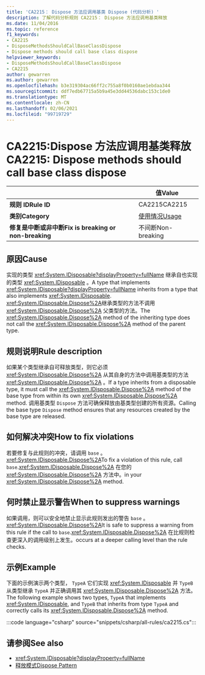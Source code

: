 ```yaml
---
title: 'CA2215： Dispose 方法应调用基类 Dispose (代码分析) '
description: 了解代码分析规则 CA2215： Dispose 方法应调用基类释放
ms.date: 11/04/2016
ms.topic: reference
f1_keywords:
- CA2215
- DisposeMethodsShouldCallBaseClassDispose
- Dispose methods should call base class dispose
helpviewer_keywords:
- DisposeMethodsShouldCallBaseClassDispose
- CA2215
author: gewarren
ms.author: gewarren
ms.openlocfilehash: b3e319304ac66ff2c755a8f0b0160ae1ebdaa344
ms.sourcegitcommit: ddf7edb67715a5b9a45e3dd44536dabc153c1de0
ms.translationtype: MT
ms.contentlocale: zh-CN
ms.lasthandoff: 02/06/2021
ms.locfileid: "99719729"
---
```

# <a name="ca2215-dispose-methods-should-call-base-class-dispose"></a><span data-ttu-id="b152e-103">CA2215:Dispose 方法应调用基类释放</span><span class="sxs-lookup"><span data-stu-id="b152e-103">CA2215: Dispose methods should call base class dispose</span></span>

| | <span data-ttu-id="b152e-104">值</span><span class="sxs-lookup"><span data-stu-id="b152e-104">Value</span></span> |
|-|-|
| <span data-ttu-id="b152e-105">**规则 ID**</span><span class="sxs-lookup"><span data-stu-id="b152e-105">**Rule ID**</span></span> |<span data-ttu-id="b152e-106">CA2215</span><span class="sxs-lookup"><span data-stu-id="b152e-106">CA2215</span></span>|
| <span data-ttu-id="b152e-107">**类别**</span><span class="sxs-lookup"><span data-stu-id="b152e-107">**Category**</span></span> |[<span data-ttu-id="b152e-108">使用情况</span><span class="sxs-lookup"><span data-stu-id="b152e-108">Usage</span></span>](usage-warnings.md)|
| <span data-ttu-id="b152e-109">**修复是中断或非中断**</span><span class="sxs-lookup"><span data-stu-id="b152e-109">**Fix is breaking or non-breaking**</span></span> |<span data-ttu-id="b152e-110">不间断</span><span class="sxs-lookup"><span data-stu-id="b152e-110">Non-breaking</span></span>|

## <a name="cause"></a><span data-ttu-id="b152e-111">原因</span><span class="sxs-lookup"><span data-stu-id="b152e-111">Cause</span></span>

<span data-ttu-id="b152e-112">实现的类型 <xref:System.IDisposable?displayProperty=fullName> 继承自也实现的类型 <xref:System.IDisposable> 。</span><span class="sxs-lookup"><span data-stu-id="b152e-112">A type that implements <xref:System.IDisposable?displayProperty=fullName> inherits from a type that also implements <xref:System.IDisposable>.</span></span> <span data-ttu-id="b152e-113"><xref:System.IDisposable.Dispose%2A>继承类型的方法不调用 <xref:System.IDisposable.Dispose%2A> 父类型的方法。</span><span class="sxs-lookup"><span data-stu-id="b152e-113">The <xref:System.IDisposable.Dispose%2A> method of the inheriting type does not call the <xref:System.IDisposable.Dispose%2A> method of the parent type.</span></span>

## <a name="rule-description"></a><span data-ttu-id="b152e-114">规则说明</span><span class="sxs-lookup"><span data-stu-id="b152e-114">Rule description</span></span>

<span data-ttu-id="b152e-115">如果某个类型继承自可释放类型，则它必须 <xref:System.IDisposable.Dispose%2A> 从其自身的方法中调用基类型的方法 <xref:System.IDisposable.Dispose%2A> 。</span><span class="sxs-lookup"><span data-stu-id="b152e-115">If a type inherits from a disposable type, it must call the <xref:System.IDisposable.Dispose%2A> method of the base type from within its own <xref:System.IDisposable.Dispose%2A> method.</span></span> <span data-ttu-id="b152e-116">调用基类型 `Dispose` 方法可确保释放由基类型创建的所有资源。</span><span class="sxs-lookup"><span data-stu-id="b152e-116">Calling the base type `Dispose` method ensures that any resources created by the base type are released.</span></span>

## <a name="how-to-fix-violations"></a><span data-ttu-id="b152e-117">如何解决冲突</span><span class="sxs-lookup"><span data-stu-id="b152e-117">How to fix violations</span></span>

<span data-ttu-id="b152e-118">若要修复与此规则的冲突，请调用 `base` 。<xref:System.IDisposable.Dispose%2A></span><span class="sxs-lookup"><span data-stu-id="b152e-118">To fix a violation of this rule, call `base`.<xref:System.IDisposable.Dispose%2A></span></span> <span data-ttu-id="b152e-119">在您的 <xref:System.IDisposable.Dispose%2A> 方法中。</span><span class="sxs-lookup"><span data-stu-id="b152e-119">in your <xref:System.IDisposable.Dispose%2A> method.</span></span>

## <a name="when-to-suppress-warnings"></a><span data-ttu-id="b152e-120">何时禁止显示警告</span><span class="sxs-lookup"><span data-stu-id="b152e-120">When to suppress warnings</span></span>

<span data-ttu-id="b152e-121">如果调用，则可以安全地禁止显示此规则发出的警告 `base` 。<xref:System.IDisposable.Dispose%2A></span><span class="sxs-lookup"><span data-stu-id="b152e-121">It is safe to suppress a warning from this rule if the call to `base`.<xref:System.IDisposable.Dispose%2A></span></span> <span data-ttu-id="b152e-122">在比规则检查更深入的调用级别上发生。</span><span class="sxs-lookup"><span data-stu-id="b152e-122">occurs at a deeper calling level than the rule checks.</span></span>

## <a name="example"></a><span data-ttu-id="b152e-123">示例</span><span class="sxs-lookup"><span data-stu-id="b152e-123">Example</span></span>

<span data-ttu-id="b152e-124">下面的示例演示两个类型， `TypeA` 它们实现 <xref:System.IDisposable> 并 `TypeB` 从类型继承 `TypeA` 并正确调用其 <xref:System.IDisposable.Dispose%2A> 方法。</span><span class="sxs-lookup"><span data-stu-id="b152e-124">The following example shows two types, `TypeA` that implements <xref:System.IDisposable>, and `TypeB` that inherits from type `TypeA` and correctly calls its <xref:System.IDisposable.Dispose%2A> method.</span></span>

:::code language="csharp" source="snippets/csharp/all-rules/ca2215.cs":::

## <a name="see-also"></a><span data-ttu-id="b152e-125">请参阅</span><span class="sxs-lookup"><span data-stu-id="b152e-125">See also</span></span>

- <xref:System.IDisposable?displayProperty=fullName>
- [<span data-ttu-id="b152e-126">释放模式</span><span class="sxs-lookup"><span data-stu-id="b152e-126">Dispose Pattern</span></span>](../../../standard/garbage-collection/implementing-dispose.md)
